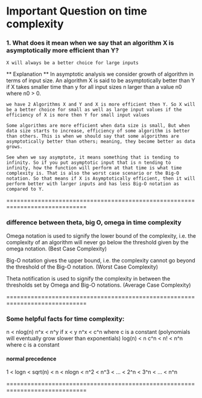 # Important Question on time complexity



### 1. What does it mean when we say that an algorithm X is asymptotically more efficient than Y?
    X will always be a better choice for large inputs

** Explanation **
    In asymptotic analysis we consider growth of algorithm in terms of input size. An algorithm X is said to be asymptotically better than Y if X takes smaller time than y for all input sizes n larger than a value n0 where n0 > 0.

    we have 2 Algorithms X and Y and X is more efficient then Y. So X will be a better choice for small as well as large input values if the efficiency of X is more then Y for small input values

    Some algorithms are more efficient when data size is small, But when data size starts to increase, efficiency of some algorithm is better than others. This is when we should say that some algorithms are asymptotically better than others; meaning, they become better as data grows.

    See when we say asymptote, it means something that is tending to infinity. So if you put asymptotic input that is n tending to infinity, how the function will perform at that time is what time complexity is. That is also the worst case scenario or the Big-O notation. So that means if X is Asymptotically efficient, then it will perform better with larger inputs and has less Big-O notation as compared to Y.

=============================================================================

### difference between theta, big O, omega in time complexity

Omega notation is used to signify the lower bound of the complexity, i.e. the complexity of an algorithm will never go below the threshold given by the omega notation. (Best Case Complexity)

Big-O notation gives the upper bound, i.e. the complexity cannot go beyond the threshold of the Big-O notation. (Worst Case Complexity)

Theta notification is used to signify the complexity in between the thresholds set by Omega and Big-O notations. (Average Case Complexity)


=============================================================================
### Some helpful facts for time complexity:

n < nlog(n)
n^x < n^y if x < y
n^x < c^n where c is a constant (polynomials will eventually grow slower than exponentials)
log(n) < n
c^n < n! < n^n where c is a constant

#### normal precedence
1 < logn < sqrt(n) < n < nlogn < n^2 < n^3 < … < 2^n < 3^n < … < n^n

=============================================================================
